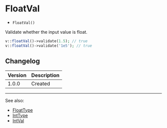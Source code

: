 # FloatVal

- `FloatVal()`

Validate whether the input value is float.

```php
v::floatVal()->validate(1.5); // true
v::floatVal()->validate('1e5'); // true
```

## Changelog

Version | Description
--------|-------------
  1.0.0 | Created

***
See also:

- [FloatType](FloatType.md)
- [IntType](IntType.md)
- [IntVal](IntVal.md)
